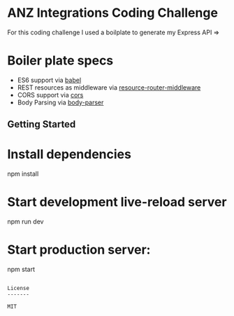 ANZ Integrations Coding Challenge
==================================

For this coding challenge I used a boilplate to generate my Express API => 


# Boiler plate specs
- ES6 support via [babel](https://babeljs.io)
- REST resources as middleware via [resource-router-middleware](https://github.com/developit/resource-router-middleware)
- CORS support via [cors](https://github.com/troygoode/node-cors)
- Body Parsing via [body-parser](https://github.com/expressjs/body-parser)

Getting Started
---------------
# Install dependencies
npm install

# Start development live-reload server
npm run dev

# Start production server:
npm start
```

License
-------

MIT
